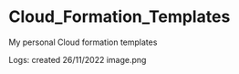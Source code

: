 # Cloud_Formation_Templates
My personal Cloud formation templates

Logs:
created 26/11/2022
 image.png